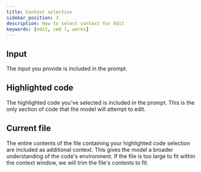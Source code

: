 ```yaml
---
title: Context selection
sidebar_position: 3
description: How to select context for Edit
keywords: [edit, cmd l, works]
---
```


## Input

The input you provide is included in the prompt.

## Highlighted code

The highlighted code you’ve selected is included in the prompt. This is the only section of code that the model will attempt to edit.

## Current file

The entire contents of the file containing your highlighted code selection are included as additional context. This gives the model a broader understanding of the code's environment. If the file is too large to fit within the context window, we will trim the file's contents to fit.
